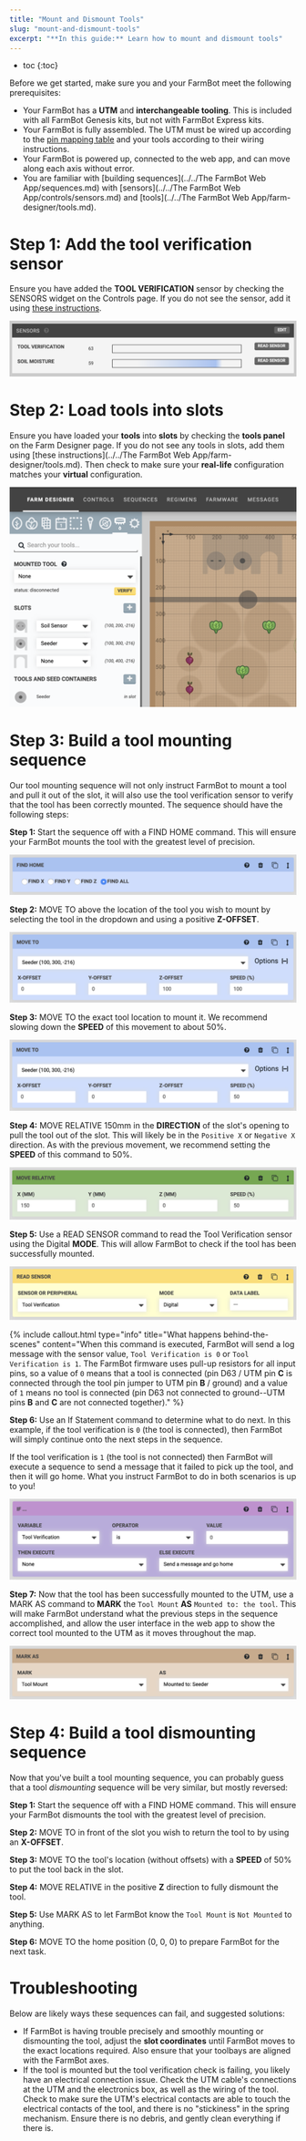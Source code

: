```yaml
---
title: "Mount and Dismount Tools"
slug: "mount-and-dismount-tools"
excerpt: "**In this guide:** Learn how to mount and dismount tools"
---
```


* toc
{:toc}

Before we get started, make sure you and your FarmBot meet the following prerequisites:

* Your FarmBot has a **UTM** and **interchangeable tooling**. This is included with all FarmBot Genesis kits, but not with FarmBot Express kits.
* Your FarmBot is fully assembled. The UTM must be wired up according to the [pin mapping table](https://genesis.farm.bot/docs/utm#section-pin-mapping) and your tools according to their wiring instructions.
* Your FarmBot is powered up, connected to the web app, and can move along each axis without error.
* You are familiar with [building sequences](../../The FarmBot Web App/sequences.md) with [sensors](../../The FarmBot Web App/controls/sensors.md) and [tools](../../The FarmBot Web App/farm-designer/tools.md).

# Step 1: Add the tool verification sensor

Ensure you have added the **TOOL VERIFICATION** sensor by checking the SENSORS widget on the Controls page. If you do not see the sensor, add it using [these instructions](doc:sensors#section-creating-sensors).

![c39c2f1-Sensor.png](Sensor.png)

# Step 2: Load tools into slots

Ensure you have loaded your **tools** into **slots** by checking the **tools panel** on the Farm Designer page. If you do not see any tools in slots, add them using [these instructions](../../The FarmBot Web App/farm-designer/tools.md). Then check to make sure your **real-life** configuration matches your **virtual** configuration.

![Screen Shot 2020-04-28 at 10.51.32 PM.png](Screen_Shot_2020-04-28_at_10.51.32_PM.png)

# Step 3: Build a tool mounting sequence

Our tool mounting sequence will not only instruct FarmBot to mount a tool and pull it out of the slot, it will also use the tool verification sensor to verify that the tool has been correctly mounted. The sequence should have the following steps:

**Step 1:** Start the sequence off with a <span class="fb-step fb-move-absolute">FIND HOME</span> command. This will ensure your FarmBot mounts the tool with the greatest level of precision.

![Screen Shot 2020-04-28 at 10.10.36 PM.png](Screen_Shot_2020-04-28_at_10.10.36_PM.png)

**Step 2:** <span class="fb-step fb-move-absolute">MOVE TO</span> above the location of the tool you wish to mount by selecting the tool in the dropdown and using a positive **Z-OFFSET**.

![Screen Shot 2020-04-28 at 10.08.00 PM.png](Screen_Shot_2020-04-28_at_10.08.00_PM.png)

**Step 3:** <span class="fb-step fb-move-absolute">MOVE TO</span> the exact tool location to mount it. We recommend slowing down the **SPEED** of this movement to about 50%.

![Screen Shot 2020-04-28 at 10.12.47 PM.png](Screen_Shot_2020-04-28_at_10.12.47_PM.png)

**Step 4:** <span class="fb-step fb-move-relative">MOVE RELATIVE</span> 150mm in the **DIRECTION** of the slot's opening to pull the tool out of the slot. This will likely be in the `Positive X` or `Negative X` direction. As with the previous movement, we recommend setting the **SPEED** of this command to 50%.

![Screen Shot 2020-04-28 at 10.14.05 PM.png](Screen_Shot_2020-04-28_at_10.14.05_PM.png)

**Step 5:** Use a <span class="fb-step fb-read-pin">READ SENSOR</span> command to read the Tool Verification sensor using the Digital **MODE**. This will allow FarmBot to check if the tool has been successfully mounted.

![Screen Shot 2020-04-28 at 10.23.40 PM.png](Screen_Shot_2020-04-28_at_10.23.40_PM.png)



{%
include callout.html
type="info"
title="What happens behind-the-scenes"
content="When this command is executed, FarmBot will send a log message with the sensor value, `Tool Verification is 0` or `Tool Verification is 1`. The FarmBot firmware uses pull-up resistors for all input pins, so a value of `0` means that a tool is connected (pin D63 / UTM pin **C** is connected through the tool pin jumper to UTM pin **B** / ground) and a value of `1` means no tool is connected (pin D63 not connected to ground--UTM pins **B** and **C** are not connected together)."
%}

**Step 6:** Use an <span class="fb-step fb-if-statement">If Statement</span> command to determine what to do next. In this example, if the tool verification is `0` (the tool is connected), then FarmBot will simply continue onto the next steps in the sequence.

If the tool verification is `1` (the tool is not connected) then FarmBot will execute a sequence to send a message that it failed to pick up the tool, and then it will go home. What you instruct FarmBot to do in both scenarios is up to you!

![Screen Shot 2020-04-28 at 10.28.54 PM.png](Screen_Shot_2020-04-28_at_10.28.54_PM.png)

**Step 7:** Now that the tool has been successfully mounted to the UTM, use a <span class="fb-step fb-wait">MARK AS</span> command to **MARK** the `Tool Mount` **AS** `Mounted to: the tool`. This will make FarmBot understand what the previous steps in the sequence accomplished, and allow the user interface in the web app to show the correct tool mounted to the UTM as it moves throughout the map.

![Screen Shot 2020-04-29 at 9.02.36 AM.png](Screen_Shot_2020-04-29_at_9.02.36_AM.png)

# Step 4: Build a tool dismounting sequence

Now that you've built a tool mounting sequence, you can probably guess that a tool _dismounting_ sequence will be very similar, but mostly reversed:

**Step 1:** Start the sequence off with a <span class="fb-step fb-move-absolute">FIND HOME</span> command. This will ensure your FarmBot dismounts the tool with the greatest level of precision.

**Step 2:** <span class="fb-step fb-move-absolute">MOVE TO</span> in front of the slot you wish to return the tool to by using an **X-OFFSET**.

**Step 3:** <span class="fb-step fb-move-absolute">MOVE TO</span> the tool's location (without offsets) with a **SPEED** of 50% to put the tool back in the slot.

**Step 4:** <span class="fb-step fb-move-relative">MOVE RELATIVE</span> in the positive **Z** direction to fully dismount the tool.

**Step 5:** Use <span class="fb-step fb-wait">MARK AS</span> to let FarmBot know the `Tool Mount` is `Not Mounted` to anything.

**Step 6:** <span class="fb-step fb-move-absolute">MOVE TO</span> the home position (0, 0, 0) to prepare FarmBot for the next task.

# Troubleshooting

Below are likely ways these sequences can fail, and suggested solutions:

* If FarmBot is having trouble precisely and smoothly mounting or dismounting the tool, adjust the **slot coordinates** until FarmBot moves to the exact locations required. Also ensure that your toolbays are aligned with the FarmBot axes.
* If the tool is mounted but the tool verification check is failing, you likely have an electrical connection issue. Check the UTM cable's connections at the UTM and the electronics box, as well as the wiring of the tool. Check to make sure the UTM's electrical contacts are able to touch the electrical contacts of the tool, and there is no "stickiness" in the spring mechanism. Ensure there is no debris, and gently clean everything if there is.
